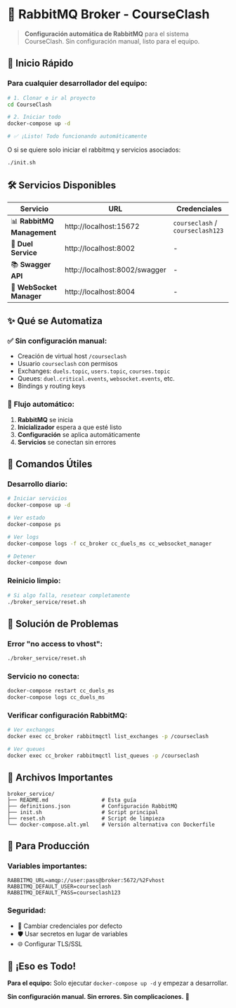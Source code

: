 # 🚀 RabbitMQ Broker - CourseClash

> **Configuración automática de RabbitMQ** para el sistema CourseClash.
> Sin configuración manual, listo para el equipo.

## 🎯 Inicio Rápido

### Para cualquier desarrollador del equipo:

```bash
# 1. Clonar e ir al proyecto
cd CourseClash

# 2. Iniciar todo
docker-compose up -d

# ✅ ¡Listo! Todo funcionando automáticamente
```

O si se quiere solo iniciar el rabbitmq y servicios asociados:

```bash
./init.sh
```

## 🛠️ Servicios Disponibles

| Servicio                   | URL                           | Credenciales                     |
| -------------------------- | ----------------------------- | -------------------------------- |
| 📊 **RabbitMQ Management** | http://localhost:15672        | `courseclash` / `courseclash123` |
| 🥊 **Duel Service**        | http://localhost:8002         | -                                |
| 📚 **Swagger API**         | http://localhost:8002/swagger | -                                |
| 🔌 **WebSocket Manager**   | http://localhost:8004         | -                                |

## ✨ Qué se Automatiza

### ✅ **Sin configuración manual:**

- Creación de virtual host `/courseclash`
- Usuario `courseclash` con permisos
- Exchanges: `duels.topic`, `users.topic`, `courses.topic`
- Queues: `duel.critical.events`, `websocket.events`, etc.
- Bindings y routing keys

### 🔄 **Flujo automático:**

1. **RabbitMQ** se inicia
2. **Inicializador** espera a que esté listo
3. **Configuración** se aplica automáticamente
4. **Servicios** se conectan sin errores

## 🔧 Comandos Útiles

### Desarrollo diario:

```bash
# Iniciar servicios
docker-compose up -d

# Ver estado
docker-compose ps

# Ver logs
docker-compose logs -f cc_broker cc_duels_ms cc_websocket_manager

# Detener
docker-compose down
```

### Reinicio limpio:

```bash
# Si algo falla, resetear completamente
./broker_service/reset.sh
```

## 🚨 Solución de Problemas

### Error "no access to vhost":

```bash
./broker_service/reset.sh
```

### Servicio no conecta:

```bash
docker-compose restart cc_duels_ms
docker-compose logs cc_duels_ms
```

### Verificar configuración RabbitMQ:

```bash
# Ver exchanges
docker exec cc_broker rabbitmqctl list_exchanges -p /courseclash

# Ver queues
docker exec cc_broker rabbitmqctl list_queues -p /courseclash
```

## 📁 Archivos Importantes

```
broker_service/
├── README.md                 # Esta guía
├── definitions.json          # Configuración RabbitMQ
├── init.sh                   # Script principal
├── reset.sh                  # Script de limpieza
└── docker-compose.alt.yml    # Versión alternativa con Dockerfile
```

## 🎯 Para Producción

### Variables importantes:

```env
RABBITMQ_URL=amqp://user:pass@broker:5672/%2Fvhost
RABBITMQ_DEFAULT_USER=courseclash
RABBITMQ_DEFAULT_PASS=courseclash123
```

### Seguridad:

- 🔐 Cambiar credenciales por defecto
- 🛡️ Usar secretos en lugar de variables
- 🌐 Configurar TLS/SSL

## 🎉 ¡Eso es Todo!

**Para el equipo:** Solo ejecutar `docker-compose up -d` y empezar a desarrollar.

**Sin configuración manual. Sin errores. Sin complicaciones.** 🚀
